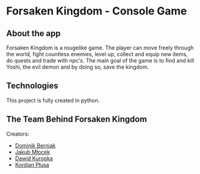 # Forsaken Kingdom - Console Game

## About the app
Forsaken Kingdom is a rougelike game. The player can move freely through the world, fight countless enemies, level up, collect and equip new items, do quests and trade with npc's. The main goal of the game is to find and kill Yoshi, the evil demon and by doing so, save the kingdom.


## Technologies
This project is fully created in python.

## The Team Behind Forsaken Kingdom
Creators:
* [Dominik Berniak](https://github.com/DominikBerniak)
* [Jakub Młocek](https://github.com/mlocekjakub)
* [Dawid Kuropka](https://github.com/DawidKuropka)
* [Kordian Płusa](https://github.com/kordianplusa)
